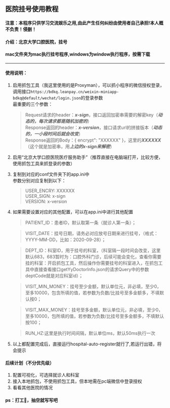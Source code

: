## 医院挂号使用教程  
#### 注意：本程序只供学习交流娱乐之用,由此产生任何纠纷由使用者自己承担!本人概不负责！侵删！  
#### 介绍：北京大学口腔医院，挂号   
#### mac文件夹为mac执行挂号程序,windows为window执行程序，按需下载    
---  
#### 使用说明：
1. 启用抓包工具（我这里使用的是Proxyman），可以抓小程序的微信授权登录，调用接口```https://bdkq.leanpay.cn/weixin-miniapp-bdkq@default/wechat/login.json```的登录参数  
    最重要的三个参数：   
    > Request请求的header：***x-sign***，接口返回加密串需要的解密key（***动态的，每次请求都是随机加密的***）  
    > Response返回的header：***x-version***，接口请求url的拼接版本（***动态的，一小段时间后就会改变***）  
    > Response返回的Body：{ encrypt": "XXXXXX" }，这里的***XXXXXX***（这个就是加密串，用***上边的x-sign来解密***）  
2. 启用“北京大学口腔医院医疗服务助手”（推荐直接在电脑端打开，比较方便，使用抓包工具来抓登录的参数）  
3. 复制到对应的conf文件夹下的app.ini中  
参数分别对应复制到以下：  
    > USER_ENCRY: XXXXXX  
    > USER_SIGN: x-sign  
    > VERSION: x-version  
4. 如果需要设置对应的其他配置，可以在app.ini中进行其他配置  
    > PATIENT_ID：患者ID，默认取第一条（就诊人第一条）；  

    > VISIT_DATE：挂号日期，请务必对应放号日期来进行挂号，（格式：YYYY-MM-DD，比如：2020-09-28）；

    > DEPT_ID：科室ID，用于挂号的科室，（科室隔一段时间会改变，这里默认683，683暂时为：口腔外科门诊，后续可能会变化，查看你需要挂的科室：开启抓包工具，然后操作你需要挂号的科室进入，在抓包工具中直接查看接口getYyDoctorInfo.json的请求Query中的参数deptCode就是对应科室id）；   

    > VISIT_MIN_MONEY：挂号至少金额，默认单位元，非必填，至少0，至多10000，包含所填的值，若参数为负数/比挂号至多金额多，不填默认按0；  
    
    > VISIT_MAX_MONEY：挂号至多金额，默认单位元，非必填，至少0，至多10000，包所填的值，若参数为负数/比挂号至多金额多，不填默认按100；  

    > RUN_HZ:这里是执行时间间隔，默认单位ms，默认50ms执行一次  

5. 以上都配置完成后，直接运行hospital-auto-register就行了,若运行出错，将会提示  
#### 后续计划（不分优先级）  
1. 配置可视化，可选择就诊人和科室  
2. 接入本地抓包，不使用抓包工具，但本地需在pc端微信中登录授权  
3. 看看其他医院的情况 

#### ps：打工🐶，抽空就写写吧

